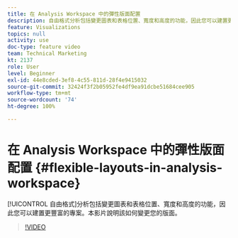 ```yaml
---
title: 在 Analysis Workspace 中的彈性版面配置
description: 自由格式分析包括變更圖表和表格位置、寬度和高度的功能，因此您可以建置更豐富的專案。本影片說明該如何變更您的版面。
feature: Visualizations
topics: null
activity: use
doc-type: feature video
team: Technical Marketing
kt: 2137
role: User
level: Beginner
exl-id: 44e8cded-3ef8-4c55-811d-28f4e9415032
source-git-commit: 32424f3f2b05952fe4df9ea91dcbe51684cee905
workflow-type: tm+mt
source-wordcount: '74'
ht-degree: 100%

---
```


# 在 Analysis Workspace 中的彈性版面配置 {#flexible-layouts-in-analysis-workspace}

[!UICONTROL 自由格式]分析包括變更圖表和表格位置、寬度和高度的功能，因此您可以建置更豐富的專案。本影片說明該如何變更您的版面。

>[!VIDEO](https://video.tv.adobe.com/v/24706/?quality=12)
